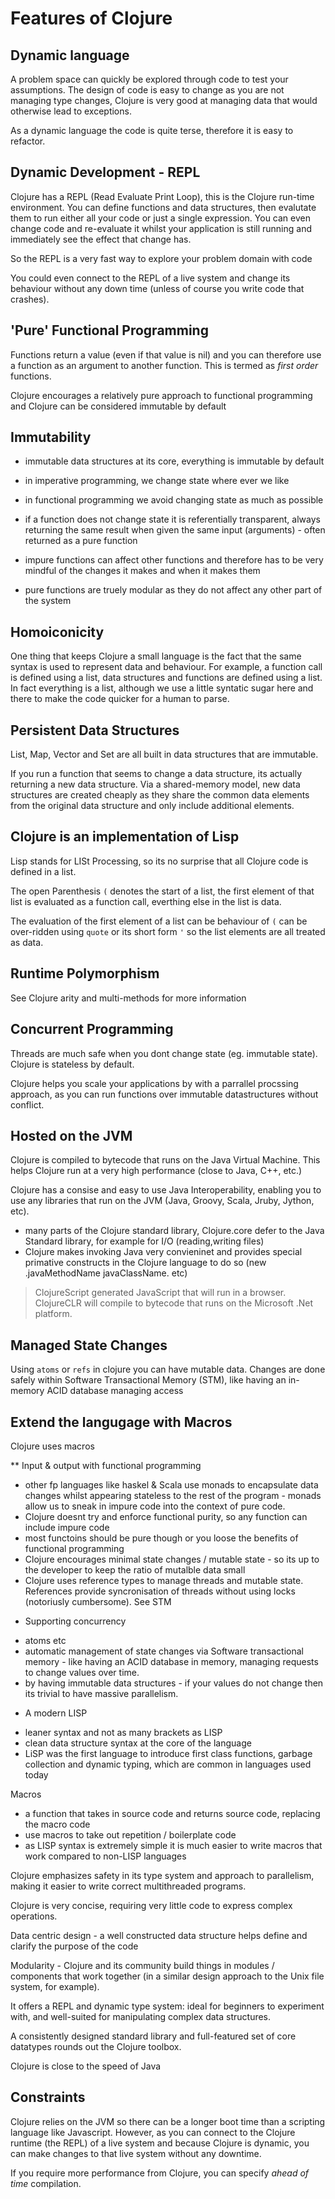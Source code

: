 # Features of Clojure 

## Dynamic language 

  A problem space can quickly be explored through code to test your assumptions.  The design of code is easy to change as you are not managing type changes, Clojure is very good at managing data that would otherwise lead to exceptions.  
  
  As a dynamic language the code is quite terse, therefore it is easy to refactor.

## Dynamic Development - REPL

  Clojure has a REPL (Read Evaluate Print Loop), this is the Clojure run-time environment.  You can define functions and data structures, then evalutate them to run either all your code or just a single expression.  You can even change code and re-evaluate it whilst your application is still running and immediately see the effect that change has.  
  
  So the REPL is a very fast way to explore your problem domain with code
  
  You could even connect to the REPL of a live system and change its behaviour without any down time (unless of course you write code that crashes).

## 'Pure' Functional Programming

  Functions return a value (even if that value is nil) and you can therefore use a function as an argument to another function.  This is termed as _first order_ functions.
  
  Clojure encourages a relatively pure approach to functional programming and Clojure can be considered immutable by default

## Immutability 

- immutable data structures at its core, everything is immutable by default

- in imperative programming, we change state where ever we like
- in functional programming we avoid changing state as much as possible 
- if a function does not change state it is referentially transparent, always returning the same result when given the same input (arguments) - often returned as a pure function 
- impure functions can affect other functions and therefore has to be very mindful of the changes it makes and when it makes them
- pure functions are truely modular as they do not affect any other part of the system



## Homoiconicity 
  
  One thing that keeps Clojure a small language is the fact that the same syntax is used to represent data and behaviour.  For example, a function call is defined using a list, data structures and functions are defined using a list.  In fact everything is a list, although we use a little syntatic sugar here and there to make the code quicker for a human to parse.

## Persistent Data Structures

  List, Map, Vector and Set are all built in data structures that are immutable.  
  
  If you run a function that seems to change a data structure, its actually returning a new data structure.  Via a shared-memory model, new data structures are created cheaply as they share the common data elements from the original data structure and only include additional elements.

## Clojure is an implementation of Lisp

  Lisp stands for LISt Processing, so its no surprise that all Clojure code is defined in a list. 
  
  The open Parenthesis `(` denotes the start of a list, the first element of that list is evaluated as a function call, everthing else in the list is data.  
  
  The evaluation of the first element of a list can be behaviour of `(` can be over-ridden using `quote` or its short form `'` so the list elements are all treated as data.

## Runtime Polymorphism

  See Clojure arity and multi-methods for more information

## Concurrent Programming

  Threads are much safe when you dont change state (eg. immutable state).  Clojure is stateless by default.
  
  Clojure helps you scale your applications by with a parrallel procssing approach, as you can run functions over immutable datastructures without conflict.

## Hosted on the JVM

  Clojure is compiled to bytecode that runs on the Java Virtual Machine.  This helps Clojure run at a very high performance (close to Java, C++, etc.)
  
  Clojure has a consise and easy to use Java Interoperability, enabling you to use any libraries that run on the JVM (Java, Groovy, Scala, Jruby, Jython, etc).  

- many parts of the Clojure standard library, Clojure.core defer to the Java Standard library, for example for I/O (reading,writing files)
- Clojure makes invoking Java very convieninet and provides special primative constructs in the Clojure language to do so (new .javaMethodName javaClassName. etc)

> ClojureScript generated JavaScript that will run in a browser.  ClojureCLR will compile to bytecode that runs on the Microsoft .Net platform.

## Managed State Changes 

  Using `atoms` or `refs` in clojure you can have mutable data.  Changes are done safely within Software Transactional Memory (STM), like having an in-memory ACID database managing access 

## Extend the langugage with Macros 

  Clojure uses macros 









** Input & output with functional programming 
- other fp languages like haskel & Scala use monads to encapsulate data changes whilst appearing stateless to the rest of the program - monads allow us to sneak in impure code into the context of pure code.
- Clojure doesnt try and enforce functional purity, so any function can include impure code 
- most functoins should be pure though or you loose the benefits of functional programming
- Clojure encourages minimal state changes / mutable state - so its up to the developer to keep the ratio of mutalble data small
- Clojure uses reference types to manage threads and mutable state.  References provide syncronisation of threads without using locks (notoriusly cumbersome).  See STM 

* Supporting concurrency
- atoms etc 
- automatic management of state changes via Software transactional memory - like having an ACID database in memory, managing requests to change values over time.
- by having immutable data structures - if your values do not change then its trivial to have massive parallelism.

* A modern LISP 
- leaner syntax and not as many brackets as LISP
- clean data structure syntax at the core of the language
- LiSP was the first language to introduce first class functions, garbage collection and dynamic typing, which are common in languages used today

Macros 
- a function that takes in source code and returns source code, replacing the macro code  
- use macros to take out repetition / boilerplate code
- as LISP syntax is extremely simple it is much easier to write macros that work compared to non-LISP languages



Clojure emphasizes safety in its type system and approach to parallelism, making it easier to write correct multithreaded programs. 

Clojure is very concise, requiring very little code to express complex operations.

Data centric design - a well constructed data structure helps define and clarify the purpose of the code

Modularity - Clojure and its community build things in modules / components that work together (in a similar design approach to the Unix file system, for example). 

It offers a REPL and dynamic type system: ideal for beginners to experiment with, and well-suited for manipulating complex data structures. 

A consistently designed standard library and full-featured set of core datatypes rounds out the Clojure toolbox.

Clojure is close to the speed of Java 

## Constraints

Clojure relies on the JVM so there can be a longer boot time than a scripting language like Javascript.  However, as you can connect to the Clojure runtime (the REPL) of a live system and because Clojure is dynamic, you can make changes to that live system without any downtime.  

If you require more performance from Clojure, you can specify _ahead of time_ compilation.


